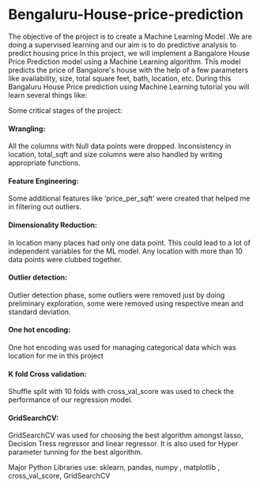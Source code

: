 # Bengaluru-House-price-prediction
The objective of the project is to create a Machine Learning Model .We are doing a supervised learning and our aim is to do predictive analysis to predict housing price
In this project, we will implement a Bangalore House Price Prediction model using a Machine Learning algorithm. This model predicts the price of Bangalore's house with the help of a few parameters like availability, size, total square feet, bath, location, etc. 
During this Bangaluru House Price prediction using Machine Learning tutorial you will learn several things like:

Some critical stages of the project:

#### Wrangling:

All the columns with Null data points were dropped. Inconsistency in location, total_sqft and size columns were also handled by writing appropriate functions.

#### Feature Engineering: 

Some additional features like ‘price_per_sqft’ were created that helped me in filtering out outliers.

#### Dimensionality Reduction: 

In location many places had only one data point. This could lead to a lot of independent variables for the ML model. Any location with more than 10 data points were clubbed together.

#### Outlier detection: 

Outlier detection phase, some outliers were removed just by doing preliminary exploration, some were removed using respective mean and standard deviation.

#### One hot encoding:

One hot encoding was used for managing categorical data which was location for me in this project

#### K fold Cross validation:

Shuffle split with 10 folds with cross_val_score was used to check the performance of our regression model.

#### GridSearchCV: 

GridSearchCV was used for choosing the best algorithm amongst lasso, Decision Tress regressor and linear regressor. It is also used for Hyper parameter tunning for the best algorithm.

Major Python Libraries use: sklearn, pandas, numpy , matplotlib , cross_val_score, GridSearchCV
